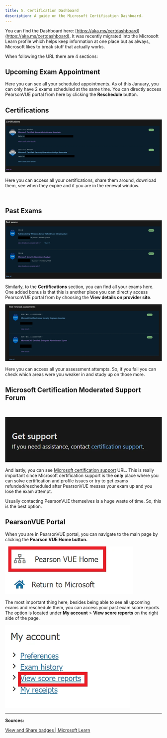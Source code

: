 ```yaml
---
title: 5. Certification Dashboard
description: A guide on the Microsoft Certification Dashboard.
---
```


You can find the Dashboard here: [https://aka.ms/certdashboard](https://aka.ms/certdashboard). It was recently migrated into the Microsoft Learn profile which helps keep information at one place but as always, Microsoft likes to break stuff that actually works.

When following the URL there are 4 sections:

## Upcoming Exam Appointment

Here you can see all your scheduled appointments. As of this January, you can only have 2 exams scheduled at the same time. You can directly access PearsonVUE portal from here by clicking the **Reschedule** button.

## Certifications

<img src="/public/certificationdashboardoptions.webp" alt="Microsoft Certification Dashboard Certifications">

Here you can access all your certifications, share them around, download them, see when they expire and if you are in the renewal window.

&#x200B;

## Past Exams

<img src="/public/certificationdashboardpastexams.webp" alt="Microsoft Certification Dashboard Past Exams">

Similarly, to the **Certifications** section, you can find all your exams here. One added bonus is that this is another place you can directly access PearsonVUE portal from by choosing the **View details on provider site**.

<img src="/public/certificationdashboardpastrenewals.webp" alt="Microsoft Certification Dashboard Past renewal assessments">

Here you can access all your assessment attempts. So, if you fail you can check which areas were you weaker in and study up on those more.

## Microsoft Certification Moderated Support Forum

&#x200B;

<img src="/public/moderatedsupportforum.webp" alt="Microsoft Certification Moderated Support Forum">

And lastly, you can see [Microsoft certification support](https://trainingsupport.microsoft.com/en-us/mcp/forum) URL. This is really important since Microsoft certification support is the **only** place where you can solve certification and profile issues or try to get exams refunded/rescheduled after PearsonVUE messes your exam up and you lose the exam attempt.

Usually contacting PearsonVUE themselves is a huge waste of time. So, this is the best option.

## PearsonVUE Portal

When you are in PearsonVUE portal, you can navigate to the main page by clicking the **Pearson VUE Home button.**

<img src="/public/pearsonvueportalmenu.webp" alt="PearsonVUE Portal Menu">

The most important thing here, besides being able to see all upcoming exams and reschedule them, you can access your past exam score reports. The option is located under **My account** \> **View score reports** on the right side of the page.

<img src="/public/pearsonvueportalscores.webp" alt="PearsonVUE Portal View score reports">

---

**Sources:**

[View and Share badges | Microsoft Learn](https://learn.microsoft.com/en-us/certifications/view-use-share-certificates-badges)
